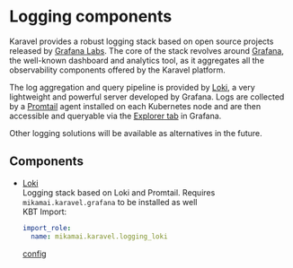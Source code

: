 # Logging components

Karavel provides a robust logging stack based on open source projects released by [Grafana Labs].
The core of the stack revolves around [Grafana], the well-known dashboard and analytics tool, as
it aggregates all the observability components offered by the Karavel platform.

The log aggregation and query pipeline is provided by [Loki], a very lightweight and powerful 
server developed by Grafana. Logs are collected by a [Promtail] agent installed on each Kubernetes node
and are then accessible and queryable via the [Explorer tab] in Grafana.

Other logging solutions will be available as alternatives in the future.

## Components

- [Loki]  
  Logging stack based on Loki and Promtail. Requires `mikamai.karavel.grafana` to be installed as well  
  KBT Import:
  ```yaml
  import_role:
    name: mikamai.karavel.logging_loki
  ```
  [config](../variables.md#loki)
  

[Grafana Labs]: https://grafana.com/oss/
[Grafana]: https://grafana.com/oss/grafana
[Loki]: https://grafana.com/oss/loki
[Promtail]: https://grafana.com/docs/loki/latest/clients/promtail/
[Explorer tab]: https://grafana.com/docs/grafana/latest/explore/
